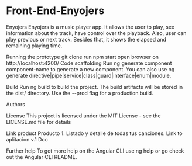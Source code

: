 # Front-End-Enyojers

Enyojers
Enyojers is a music player app. It allows the user to play, see information about the track, have control over the playback. Also, user can play previous or next track. Besides that, it shows the elapsed and remaining playing time.

Running the prototype
git clone 
run npm start
open browser on http://localhost:4200/
Code scaffolding
Run ng generate component component-name to generate a new component. You can also use ng generate directive|pipe|service|class|guard|interface|enum|module.

Build
Run ng build to build the project. The build artifacts will be stored in the dist/ directory. Use the --prod flag for a production build.

Authors



License
This project is licensed under the MIT License - see the LICENSE.md file for details

Link product
Producto 1. Listado y detalle de todas tus canciones.
Link to aplitacion v.1
Doc

Further help
To get more help on the Angular CLI use ng help or go check out the Angular CLI README.
